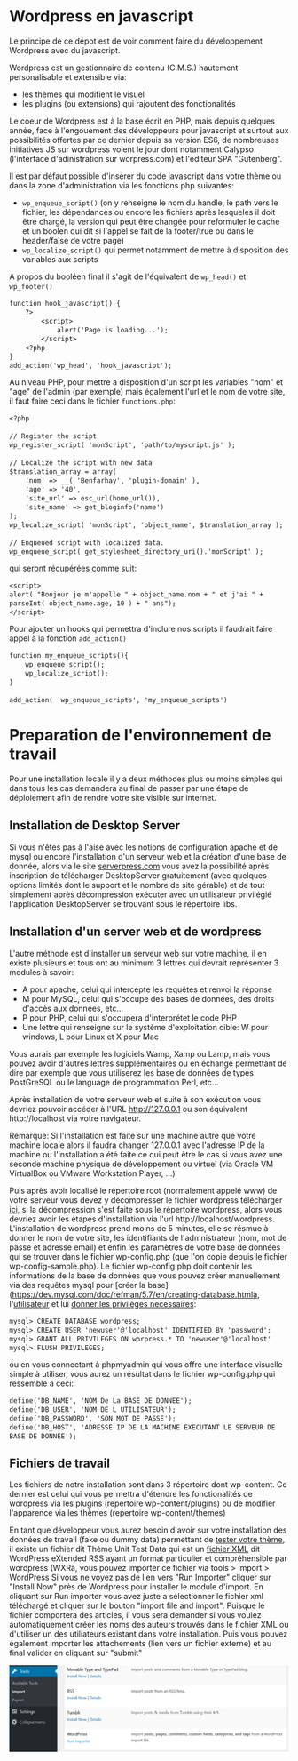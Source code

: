 # Wordpress en javascript

Le principe de ce dépot est de voir comment faire du développement Wordpress avec du javascript.

Wordpress est un gestionnaire de contenu (C.M.S.) hautement personalisable et extensible via:

- les thèmes qui modifient le visuel
- les plugins (ou extensions) qui rajoutent des fonctionalités

Le coeur de Wordpress est à la base écrit en PHP, mais depuis quelques année, face à l'engouement des développeurs pour javascript et surtout aux possibilités offertes par ce dernier depuis sa version ES6, de nombreuses initiatives JS sur wordpress voient le jour dont notamment Calypso (l'interface d'adinistration sur worpress.com) et l'éditeur SPA "Gutenberg".

Il est par défaut possible d'insérer du code javascript dans votre thème ou dans la zone d'administration via les fonctions php suivantes:

- `wp_enqueue_script()` (on y renseigne le nom du handle, le path vers le fichier, les dépendances ou encore les fichiers après lesqueles il doit être chargé, la version qui peut être changée pour reformuler le cache et un boolen qui dit si l'appel se fait de la footer/true ou dans le header/false de votre page)
- `wp_localize_script()` qui permet notamment de mettre à disposition des variables aux scripts

A propos du booléen final il s'agit de l'équivalent de `wp_head()` et `wp_footer()`

```
function hook_javascript() {
    ?>
        <script>
            alert('Page is loading...');
        </script>
    <?php
}
add_action('wp_head', 'hook_javascript');
```

Au niveau PHP, pour mettre a disposition d'un script les variables "nom" et "age" de l'admin (par exemple) mais également l'url et le nom de votre site, il faut faire ceci dans le fichier `functions.php`:

```
<?php

// Register the script
wp_register_script( 'monScript', 'path/to/myscript.js' );

// Localize the script with new data
$translation_array = array(
	'nom' => __( 'Benfarhay', 'plugin-domain' ),
	'age' => '40',
    'site_url' => esc_url(home_url()),
    'site_name' => get_bloginfo('name')
);
wp_localize_script( 'monScript', 'object_name', $translation_array );

// Enqueued script with localized data.
wp_enqueue_script( get_stylesheet_directory_uri().'monScript' );
```
qui seront récupérées comme suit:

```
<script>
alert( "Bonjour je m'appelle " + object_name.nom + " et j'ai " + parseInt( object_name.age, 10 ) + " ans");
</script> 

```
 
 Pour ajouter un hooks qui permettra d'inclure nos scripts il faudrait faire appel à la fonction `add_action()`

 ```
 function my_enqueue_scripts(){
     wp_enqueue_script();
     wp_localize_script();
 }

 add_action( 'wp_enqueue_scripts', 'my_enqueue_scripts')
 ```

# Preparation de l'environnement de travail

Pour une installation locale il y a deux méthodes plus ou moins simples qui dans tous les cas demandera au final de passer par une étape de déploiement afin de rendre votre site visible sur internet.

## Installation de Desktop Server

Si vous n'êtes pas à l'aise avec les notions de configuration apache et de mysql ou encore l'installation d'un serveur web et la création d'une base de donnée, alors via le site [serverpress.com](https://serverpress.com/) vous avez la possibilité après inscription de télécharger DesktopServer gratuitement (avec quelques options limités dont le support et le nombre de site gérable) et de tout simplement après décompression exécuter avec un utilisateur privilégié l'application DesktopServer se trouvant sous le répertoire libs.

## Installation d'un server web et de wordpress

L'autre méthode est d'installer un serveur web sur votre machine, il en existe plusieurs et tous ont au minimum 3 lettres qui devrait représenter 3 modules à savoir:
- A pour apache, celui qui intercepte les requêtes et renvoi la réponse
- M pour MySQL, celui qui s'occupe des bases de données, des droits d'accès aux données, etc...
- P pour PHP, celui qui s'occupera d'interprétet le code PHP
- Une lettre qui renseigne sur le système d'exploitation cible: W pour windows, L pour Linux et X pour Mac

Vous aurais par exemple les logiciels Wamp, Xamp ou Lamp, mais vous pouvez avoir d'autres lettres supplémentaires ou en échange permettant de dire par exemple que vous utiliserez les base de données de types PostGreSQL ou le language de programmation Perl, etc...

Après installation de votre serveur web et suite à son exécution vous devriez pouvoir accéder à l'URL http://127.0.0.1 ou son équivalent http://localhost via votre navigateur. 

Remarque: Si l'installation est faite sur une machine autre que votre machine locale alors il faudra changer 127.0.0.1 avec l'adresse IP de la machine ou l'installation a été faite ce qui peut être le cas si vous avez une seconde machine physique de développement ou virtuel (via Oracle VM VirtualBox ou VMware Workstation Player, ...)

Puis après avoir localisé le répertoire root (normalement appelé www) de votre serveur vous devez y décompresser le fichier wordpress télécharger [ici](https://wordpress.org/download/), si la décompression s'est faite sous le répertoire wordpress, alors vous devriez avoir les étapes d'installation via l'url http://localhost/wordpress. L'installation de wordpress prend moins de 5 minutes, elle se résmue à donner le nom de votre site, les identifiants de l'admnistrateur (nom, mot de passe et adresse email) et enfin les paramètres de votre base de données qui se trouver dans le fichier wp-config.php (que l'on copie depuis le fichier wp-config-sample.php). Le fichier wp-config.php doit contenir les informations de la base de données que vous pouvez créer manuellement via des requêtes mysql  pour [créer la base](https://dev.mysql.com/doc/refman/5.7/en/creating-database.htmlà, l'[utilisateur](https://dev.mysql.com/doc/refman/5.7/en/create-user.html) et lui [donner les privilèges necessaires](https://dev.mysql.com/doc/refman/5.7/en/grant.html):

```
mysql> CREATE DATABASE wordpress;
mysql> CREATE USER 'newuser'@'localhost' IDENTIFIED BY 'password';
mysql> GRANT ALL PRIVILEGES ON worpress.* TO 'newuser'@'localhost'
mysql> FLUSH PRIVILEGES;
```

ou en vous connectant à phpmyadmin qui vous offre une interface visuelle simple à utiliser, vous aurez un résultat dans le fichier wp-config.php qui ressemble à ceci:

```
define('DB_NAME', 'NOM De La BASE DE DONNEE');
define('DB_USER', 'NOM DE L UTILISATEUR');
define('DB_PASSWORD', 'SON MOT DE PASSE');
define('DB_HOST', 'ADRESSE IP DE LA MACHINE EXECUTANT LE SERVEUR DE BASE DE DONNEE');
```

## Fichiers de travail

Les fichiers de notre installation sont dans 3 répertoire dont wp-content. Ce dernier est celui qui vous permettra d'étendre les fonctionalités de wordpress via les plugins (repertoire wp-content/plugins) ou de modifier l'apparence via les thèmes (repertoire wp-content/themes)

En tant que développeur vous aurez besoin d'avoir sur votre installation des données de travail (fake ou dummy data) permettant de [tester votre thème](https://codex.wordpress.org/Theme_Development#Theme_Testing_Process), il existe un fichier dit Thème Unit Test Data qui est un [fichier XML](https://raw.githubusercontent.com/WPTRT/theme-unit-test/master/themeunittestdata.wordpress.xml) dit WordPress eXtended RSS ayant un format particulier et compréhensible par wordpress (WXRà, vous pouvez importer ce fichier via tools > import > WordPress Si vous ne voyez pas de lien vers "Run Importer" cliquer sur "Install Now" près de Wordpress pour installer le module d'import.
En cliquant sur Run importer vous avez juste a sélectionner le fichier xml téléchargé et cliquer sur le bouton "import file and import". Puisque le fichier comportera des articles, il vous sera demander si vous voulez automatiquement créer les noms des auteurs trouvés dans le fichier XML ou d'utiliser un des utiliateurs existant dans votre installation. Puis vous pouvez également importer les attachements (lien vers un fichier externe) et au final valider en cliquant sur "submit"

 ![](images/import1.png)